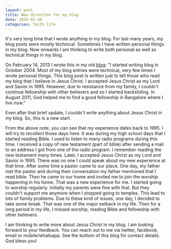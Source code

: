 ```yaml
---
layout: post
title: New direction for my blog
date: 2016-01-30
categories: faith life
---
```


It's very long time that I wrote anything in my blog.  For last many
years, my blog posts were mostly technical.  Sometimes I have written
personal things in my blog.  Now onwards I am thinking to write both
personal as well as technical things in my blog.

On February 14, 2013 I wrote this in my old [blog]: "I started writing
blog in October 2004.  Most of my blog entries were technical, very
few times I wrote personal things.  This blog post is written just to
tell those who read my blog that I believe in Jesus Christ.  I
accepted Jesus Christ as my Lord and Savior in 1995.  However, due to
resistance from my family, I couldn't continue fellowship with other
believers and so I started backsliding.  In August 2011, God helped me
to find a good fellowship in Bangalore where I live now."

[blog]: http://baijum.blogspot.in/2013/02/something-personal.html

Even after that brief update, I couldn't write anything about Jesus
Christ in my blog.  So, this is a new start.

From the above note, you can see that my experience dates back to
1995.  I will try to recollect those days here.  It was during my high
school days that I started reading Bible.  I used to listen to many
radio programs during this time.  I received a copy of new testament
(part of bible) after sending a mail to an address I got from one of
the radio program.  I remember reading the new testament many times.
Later, I accepted Jesus Christ as my Lord and Savior in 1995.
There was no one I could speak about my new experience at that time.
After some time a pastor came to our place.  One day, my father met
the pastor and during their conversation my father mentioned that I
read bible.  Then he came to our home and invited me to join the
worship happening in his home.  That was a new experience for me.  I
started going to worship regularly.  Initially my parents were fine
with that.  But they couldn't support me anymore when I stopped going
to temples.  This lead to lots of family problems.  Due to these kind
of issues, one day, I decided to take some break.  That was one of the
major setback in my life.  Then for a long period in my life, I missed
worship, reading Bible and fellowship with other believers.

I am thinking to write more about Jesus Christ in my blog.  I am
looking forward to your feedback.  You can reach out to me via
twitter, facebook, email or mobile/whatsapp.  See the bottom of this
blog for contact details.  God bless you!
